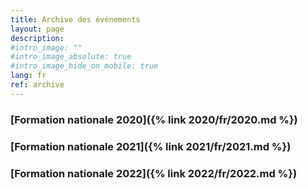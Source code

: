 ```yaml
---
title: Archive des événements
layout: page
description:
#intro_image: ""
#intro_image_absolute: true
#intro_image_hide_on_mobile: true
lang: fr
ref: archive
---
```



### [Formation nationale 2020]({% link 2020/fr/2020.md %})
### [Formation nationale 2021]({% link 2021/fr/2021.md %})
### [Formation nationale 2022]({% link 2022/fr/2022.md %})
